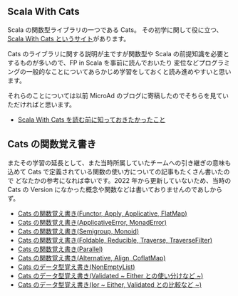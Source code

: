 ## Scala With Cats

Scala の関数型ライブラリの一つである Cats。
その初学に関して役に立つ、[Scala With Cats というサイト](https://www.scalawithcats.com/)があります。

Cats のライブラリに関する説明が主ですが関数型や Scala の前提知識を必要とするものが多いので、FP in Scala を事前に読んでおいたり
変位などプログラミングの一般的なことについてあらかじめ学習をしておくと読み進めやすいと思います。

それらのことについては以前 MicroAd のブログに寄稿したのでそちらを見ていただければと思います。

- [Scala With Cats を読む前に知っておきたかったこと](https://developers.microad.co.jp/entry/2021/08/10/063000)

## Cats の関数覚え書き

またその学習の延長として、また当時所属していたチームへの引き継ぎの意味も込めて Cats で定義されている関数の使い方についての記事もたくさん書いたので
どなたかの参考になれば幸いです。2022 年から更新していないため、当時の Cats の Version になかった概念や関数などは書いておりませんのであしからず。

- [Cats の関数覚え書き(Functor, Apply, Applicative, FlatMap)](https://qiita.com/nozomitaguchi/items/24ab70f921f1e013d49b)
- [Cats の関数覚え書き(ApplicativeError, MonadError)](https://qiita.com/nozomitaguchi/items/a74d9bfe67ae63530222)
- [Cats の関数覚え書き(Semigroup, Monoid)](https://qiita.com/nozomitaguchi/items/b65d9720242bd43ebcaa)
- [Cats の関数覚え書き(Foldable, Reducible, Traverse, TraverseFilter)](https://qiita.com/nozomitaguchi/items/7e8da5f2d7439a140d65)
- [Cats の関数覚え書き(Parallel)](https://qiita.com/nozomitaguchi/items/68e40aefa8d70c8e704e)
- [Cats の関数覚え書き(Alternative, Align, CoflatMap)](https://developers.microad.co.jp/entry/2021/12/13/120000)
- [Cats のデータ型覚え書き(NonEmptyList)](https://qiita.com/nozomitaguchi/items/40dd6a4ad23afb889f69)
- [Cats のデータ型覚え書き(Validated ~ Either との使い分けなど ~)](https://qiita.com/nozomitaguchi/items/66bbee966e59281a68e8)
- [Cats のデータ型覚え書き(Ior ~ Either, Validated との比較など ~)](https://qiita.com/nozomitaguchi/items/5ff98b3666efde21de02)
